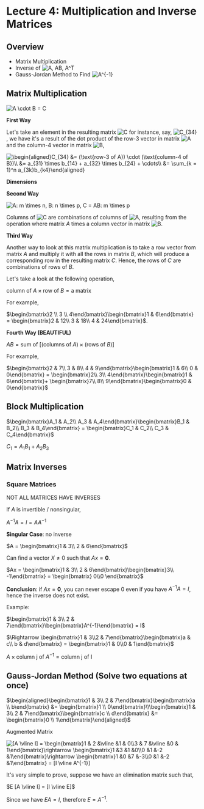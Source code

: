 # Lecture 4: Multiplication and Inverse Matrices

## Overview

- Matrix Multiplication
- Inverse of <img src="https://latex.codecogs.com/svg.latex?A,&space;AB,&space;A^T" title="A, AB, A^T" />
- Gauss-Jordan Method to Find <img src="https://latex.codecogs.com/svg.latex?A^{-1}" title="A^{-1}" />

## Matrix Multiplication

<img src="https://latex.codecogs.com/svg.latex?A&space;\cdot&space;B&space;=&space;C" title="A \cdot B = C" />

**First Way**

Let's take an element in the resulting matrix <img src="https://latex.codecogs.com/svg.latex?C" title="C" /> for instance, say, <img src="https://latex.codecogs.com/svg.latex?C_{34}" title="C_{34}" />, we have it's a result of the dot product of the row-3 vector in matrix <img src="https://latex.codecogs.com/svg.latex?A" title="A" /> and the column-4 vector in matrix <img src="https://latex.codecogs.com/svg.latex?B" title="B" />,

<img src="https://latex.codecogs.com/svg.latex?\begin{aligned}C_{34}&space;&=&space;(\text{row-3&space;of&space;A})&space;\cdot&space;(\text{column-4&space;of&space;B})\\&space;&=&space;a_{31}&space;\times&space;b_{14}&space;&plus;&space;a_{32}&space;\times&space;b_{24}&space;&plus;&space;\cdots\\&space;&=&space;\sum_{k&space;=&space;1}^n&space;a_{3k}b_{k4}\end{aligned}" title="\begin{aligned}C_{34} &= (\text{row-3 of A}) \cdot (\text{column-4 of B})\\ &= a_{31} \times b_{14} + a_{32} \times b_{24} + \cdots\\ &= \sum_{k = 1}^n a_{3k}b_{k4}\end{aligned}" />

**Dimensions**

**Second Way**

<img src="https://latex.codecogs.com/svg.latex?A:&space;m&space;\times&space;n,&space;B:&space;n&space;\times&space;p,&space;C&space;=&space;AB:&space;m&space;\times&space;p" title="A: m \times n, B: n \times p, C = AB: m \times p" />

Columns of <img src="https://latex.codecogs.com/svg.latex?C" title="C" /> are combinations of columns of <img src="https://latex.codecogs.com/svg.latex?A" title="A" />, resulting from the operation where matrix $A$ times a column vector in matrix <img src="https://latex.codecogs.com/svg.latex?B" title="B" />.

**Third Way**

Another way to look at this matrix multiplication is to take a row vector from matrix $A$ and multiply it with all the rows in matrix $B$, which will produce a corresponding row in the resulting matrix $C$. Hence, the rows of $C$ are combinations of rows of $B$.

Let's take a look at the following operation,

$\text{column of } A \times \text{row of } B = \text{a matrix}$

For example,

$\begin{bmatrix}2 \\ 3 \\ 4\end{bmatrix}\begin{bmatrix}1 & 6\end{bmatrix} = \begin{bmatrix}2 & 12\\ 3 & 18\\ 4 & 24\end{bmatrix}$.

**Fourth Way (BEAUTIFUL)**

$AB = \text{sum of } [(\text{columns of }A) \times (\text{rows of }B)]$

For example,

$\begin{bmatrix}2 & 7\\ 3 & 8\\ 4 & 9\end{bmatrix}\begin{bmatrix}1 & 6\\ 0 & 0\end{bmatrix} = \begin{bmatrix}2\\ 3\\ 4\end{bmatrix}\begin{bmatrix}1 & 6\end{bmatrix}+ \begin{bmatrix}7\\ 8\\ 9\end{bmatrix}\begin{bmatrix}0 & 0\end{bmatrix}$

## Block Multiplication

$\begin{bmatrix}A_1 & A_2\\ A_3 & A_4\end{bmatrix}\begin{bmatrix}B_1 & B_2\\ B_3 & B_4\end{bmatrix} = \begin{bmatrix}C_1 & C_2\\ C_3 & C_4\end{bmatrix}$

$C_1 = A_1 B_1 + A_2 B_3$

## Matrix Inverses

### Square Matrices

NOT ALL MATRICES HAVE INVERSES

If $A$ is invertible / nonsingular,

$A^{-1} A = I = AA^{-1}$

**Singular Case**: no inverse

$A = \begin{bmatrix}1 & 3\\ 2 & 6\end{bmatrix}$

Can find a vector $X \neq 0$ such that $Ax = \mathbf{0}$.

$Ax = \begin{bmatrix}1 & 3\\ 2 & 6\end{bmatrix}\begin{bmatrix}3\\ -1\end{bmatrix} = \begin{bmatrix} 0\\0 \end{bmatrix}$

**Conclusion**: if $Ax = \mathbf{0}$, you can never escape 0 even if you have $A^{-1}A = I$, hence the inverse does not exist.

Example:

$\begin{bmatrix}1 & 3\\ 2 & 7\end{bmatrix}\begin{bmatrix}A^{-1}\end{bmatrix} = I$

$\Rightarrow \begin{bmatrix}1 & 3\\2 & 7\end{bmatrix}\begin{bmatrix}a & c\\ b & d\end{bmatrix} = \begin{bmatrix}1 & 0\\0 & 1\end{bmatrix}$

$A \times \text{column j of } A^{-1} = \text{column j of I}$

## Gauss-Jordan Method (Solve two equations at once)

$\begin{aligned}\begin{bmatrix}1 & 3\\ 2 & 7\end{bmatrix}\begin{bmatrix}a \\ b\end{bmatrix} &= \begin{bmatrix}1 \\ 0\end{bmatrix}\\\begin{bmatrix}1 & 3\\ 2 & 7\end{bmatrix}\begin{bmatrix}c \\ d\end{bmatrix} &= \begin{bmatrix}0 \\ 1\end{bmatrix}\end{aligned}$

Augmented Matrix

<img src="https://latex.codecogs.com/svg.latex?[A&space;\vline&space;I]&space;=&space;\begin{bmatrix}1&space;&&space;2&space;&\vline&space;&1&space;&&space;0\\3&space;&&space;7&space;&\vline&space;&0&space;&&space;1\end{bmatrix}\rightarrow&space;\begin{bmatrix}1&space;&3&space;&1&space;&0\\0&space;&1&space;&-2&space;&1\end{bmatrix}\rightarrow&space;\begin{bmatrix}1&space;&0&space;&7&space;&-3\\0&space;&1&space;&-2&space;&1\end{bmatrix}&space;=&space;[I&space;\vline&space;A^{-1}]" title="[A \vline I] = \begin{bmatrix}1 & 2 &\vline &1 & 0\\3 & 7 &\vline &0 & 1\end{bmatrix}\rightarrow \begin{bmatrix}1 &3 &1 &0\\0 &1 &-2 &1\end{bmatrix}\rightarrow \begin{bmatrix}1 &0 &7 &-3\\0 &1 &-2 &1\end{bmatrix} = [I \vline A^{-1}]" />

It's very simple to prove, suppose we have an elimination matrix such that,

$E [A \vline I] = [I \vline E]$

Since we have $EA = I$, therefore $E = A^{-1}$.

